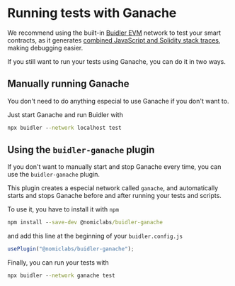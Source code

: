 # Running tests with Ganache

We recommend using the built-in [Buidler EVM](../buidler-evm/README.md) network to test your
smart contracts, as it generates [combined JavaScript and Solidity stack traces](../buidler-evm/README.md#solidity-stack-traces),
making debugging easier.

If you still want to run your tests using Ganache, you can do it in two ways.

## Manually running Ganache

You don't need to do anything especial to use Ganache if you don't want to.

Just start Ganache and run Buidler with

```cmd
npx buidler --network localhost test
```

## Using the `buidler-ganache` plugin

If you don't want to manually start and stop Ganache every time, you can use
the `buidler-ganache` plugin.

This plugin creates a especial network called `ganache`, and automatically
starts and stops Ganache before and after running your tests and scripts.

To use it, you have to install it with `npm`

```cmd
npm install --save-dev @nomiclabs/buidler-ganache
```

and add this line at the beginning of your `buidler.config.js`

```js
usePlugin("@nomiclabs/buidler-ganache");
```

Finally, you can run your tests with
 
```cmd
npx buidler --network ganache test
```
